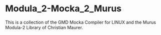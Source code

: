 # Modula_2-Mocka_2_Murus

This is a collection of the GMD Mocka Compiler for LINUX and the Murus Modula-2 Library of Christian Maurer.


